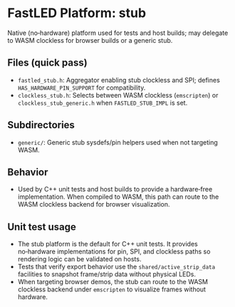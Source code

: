 # FastLED Platform: stub

Native (no‑hardware) platform used for tests and host builds; may delegate to WASM clockless for browser builds or a generic stub.

## Files (quick pass)
- `fastled_stub.h`: Aggregator enabling stub clockless and SPI; defines `HAS_HARDWARE_PIN_SUPPORT` for compatibility.
- `clockless_stub.h`: Selects between WASM clockless (`emscripten`) or `clockless_stub_generic.h` when `FASTLED_STUB_IMPL` is set.

## Subdirectories
- `generic/`: Generic stub sysdefs/pin helpers used when not targeting WASM.

## Behavior
- Used by C++ unit tests and host builds to provide a hardware‑free implementation. When compiled to WASM, this path can route to the WASM clockless backend for browser visualization.

## Unit test usage

- The stub platform is the default for C++ unit tests. It provides no‑hardware implementations for pin, SPI, and clockless paths so rendering logic can be validated on hosts.
- Tests that verify export behavior use the `shared/active_strip_data` facilities to snapshot frame/strip data without physical LEDs.
- When targeting browser demos, the stub can route to the WASM clockless backend under `emscripten` to visualize frames without hardware.
